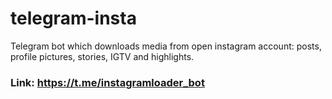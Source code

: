 # telegram-insta

Telegram bot which downloads media from open instagram account: posts, profile pictures, stories, IGTV and highlights.

### Link: https://t.me/instagramloader_bot
